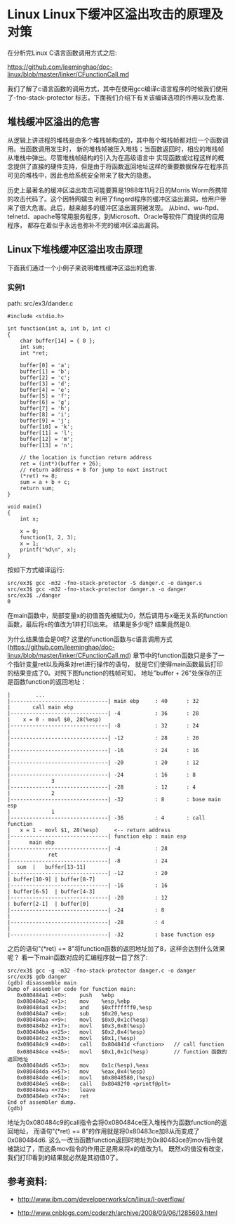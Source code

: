 Linux Linux下缓冲区溢出攻击的原理及对策
================================================================================

在分析完Linux C语言函数调用方式之后:

https://github.com/leeminghao/doc-linux/blob/master/linker/CFunctionCall.md

我们了解了c语言函数的调用方式，其中在使用gcc编译c语言程序的时候我们使用了-fno-stack-protector
标志，下面我们介绍下有关该编译选项的作用以及危害.

堆栈缓冲区溢出的危害
--------------------------------------------------------------------------------

从逻辑上讲进程的堆栈是由多个堆栈帧构成的，其中每个堆栈帧都对应一个函数调用。当函数调用发生时，
新的堆栈帧被压入堆栈；当函数返回时，相应的堆栈帧从堆栈中弹出。尽管堆栈帧结构的引入为在高级语言中
实现函数或过程这样的概念提供了直接的硬件支持，但是由于将函数返回地址这样的重要数据保存在程序员
可见的堆栈中，因此也给系统安全带来了极大的隐患。

历史上最著名的缓冲区溢出攻击可能要算是1988年11月2日的Morris Worm所携带的攻击代码了。这个因特网蠕虫
利用了fingerd程序的缓冲区溢出漏洞，给用户带来了很大危害。此后，越来越多的缓冲区溢出漏洞被发现。
从bind、wu-ftpd、telnetd、apache等常用服务程序，到Microsoft、Oracle等软件厂商提供的应用程序，
都存在着似乎永远也弥补不完的缓冲区溢出漏洞。

Linux下堆栈缓冲区溢出攻击原理
--------------------------------------------------------------------------------

下面我们通过一个小例子来说明堆栈缓冲区溢出的危害.

### 实例1

path: src/ex3/dander.c
```
#include <stdio.h>

int function(int a, int b, int c)
{
    char buffer[14] = { 0 };
    int sum;
    int *ret;

    buffer[0] = 'a';
    buffer[1] = 'b';
    buffer[2] = 'c';
    buffer[3] = 'd';
    buffer[4] = 'e';
    buffer[5] = 'f';
    buffer[6] = 'g';
    buffer[7] = 'h';
    buffer[8] = 'i';
    buffer[9] = 'j';
    buffer[10] = 'k';
    buffer[11] = 'l';
    buffer[12] = 'm';
    buffer[13] = 'n';

    // the location is function return address
    ret = (int*)(buffer + 26);
    // return address + 8 for jump to next instruct
    (*ret) += 8;
    sum = a + b + c;
    return sum;
}

void main()
{
    int x;

    x = 0;
    function(1, 2, 3);
    x = 1;
    printf("%d\n", x);
}
```

按如下方式编译运行:

```
src/ex3$ gcc -m32 -fno-stack-protector -S danger.c -o danger.s
src/ex3$ gcc -m32 -fno-stack-protector danger.s -o danger
src/ex3$ ./danger
0
```

在main函数中，局部变量x的初值首先被赋为0，然后调用与x毫无关系的function函数，最后将x的值改为1并打印出来。
结果是多少呢? 结果竟然是0.

为什么结果值会是0呢?
这里的function函数与c语言调用方式(https://github.com/leeminghao/doc-linux/blob/master/linker/CFunctionCall.md)
章节中的function函数只是多了一个指针变量ret以及两条对ret进行操作的语句，
就是它们使得main函数最后打印的结果变成了0。对照下图function的栈帧可知，
地址"buffer + 26"处保存的正是函数function的返回地址：

```
|        ...
|-------------------------------| main ebp     : 40      : 32
|       call main ebp
|-------------------------------| -4           : 36      : 28
|    x = 0 - movl $0, 28(%esp)
|-------------------------------| -8           : 32      : 24
|
|-------------------------------| -12          : 28      : 20
|
|-------------------------------| -16          : 24      : 16
|
|-------------------------------| -20          : 20      : 12
|
|-------------------------------| -24          : 16      : 8
|             3
|-------------------------------| -28          : 12      : 4
|             2
|-------------------------------| -32          : 8       : base main esp
|             1
|-------------------------------| -36          : 4       : call function
|   x = 1 - movl $1, 28(%esp)     <-- return address
|-------------------------------| function ebp : main esp
|      main ebp
|-------------------------------| -4           : 28
|            ret
|-------------------------------| -8           : 24
|  sum  |   buffer[13-11]
|-------------------------------| -12          : 20
| buffer[10-9] | buffer[8-7]
|-------------------------------| -16          : 16
| buffer[6-5]  | buffer[4-3]
|-------------------------------| -20          : 12
| buferr[2-1]  | buffer[0]
|-------------------------------| -24          : 8
|
|-------------------------------| -28          : 4
|
|-------------------------------| -32          : base function esp
```

之后的语句"(*ret) += 8"将function函数的返回地址加了8，这样会达到什么效果呢？
看一下main函数对应的汇编程序就一目了然了:

```
src/ex3$ gcc -g -m32 -fno-stack-protector danger.c -o danger
src/ex3$ gdb danger
(gdb) disassemble main
Dump of assembler code for function main:
   0x080484a1 <+0>:    push   %ebp
   0x080484a2 <+1>:    mov    %esp,%ebp
   0x080484a4 <+3>:    and    $0xfffffff0,%esp
   0x080484a7 <+6>:    sub    $0x20,%esp
   0x080484aa <+9>:    movl   $0x0,0x1c(%esp)
   0x080484b2 <+17>:   movl   $0x3,0x8(%esp)
   0x080484ba <+25>:   movl   $0x2,0x4(%esp)
   0x080484c2 <+33>:   movl   $0x1,(%esp)
   0x080484c9 <+40>:   call   0x804841d <function>   // call function
   0x080484ce <+45>:   movl   $0x1,0x1c(%esp)        // function 函数的返回地址
   0x080484d6 <+53>:   mov    0x1c(%esp),%eax
   0x080484da <+57>:   mov    %eax,0x4(%esp)
   0x080484de <+61>:   movl   $0x8048580,(%esp)
   0x080484e5 <+68>:   call   0x80482f0 <printf@plt>
   0x080484ea <+73>:   leave
   0x080484eb <+74>:   ret
End of assembler dump.
(gdb)
```

地址为0x080484c9的call指令会将0x080484ce压入堆栈作为函数function的返回地址，
而语句"(*ret) += 8"的作用就是将0x80483ce加8从而变成了0x080484d6.
这么一改当函数function返回时地址为0x80483ce的mov指令就被跳过了，而这条mov指令的作用正是用来将x的值改为1。
既然x的值没有改变，我们打印看到的结果就必然是其初值0了。


参考资料:
--------------------------------------------------------------------------------

* http://www.ibm.com/developerworks/cn/linux/l-overflow/

* http://www.cnblogs.com/coderzh/archive/2008/09/06/1285693.html

